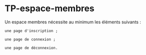 # TP-espace-membres

Un espace membres nécessite au minimum les éléments suivants :

    une page d'inscription ;

    une page de connexion ;

    une page de déconnexion.
